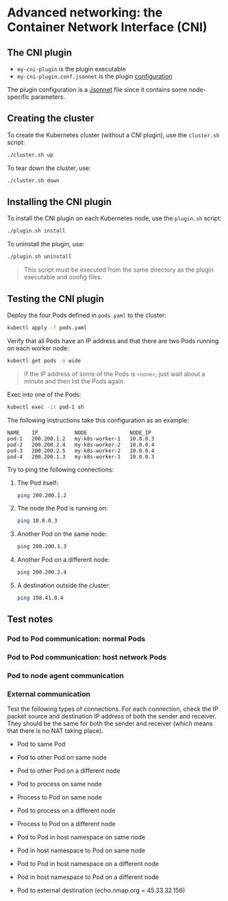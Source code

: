 # Advanced networking: the Container Network Interface (CNI)

## The CNI plugin

- `my-cni-plugin` is the  plugin executable
- `my-cni-plugin.conf.jsonnet` is the plugin [configuration](https://github.com/containernetworking/cni/blob/master/SPEC.md#network-configuration)

The plugin configuration is a [Jsonnet](https://jsonnet.org/) file since it contains some node-specific parameters.

## Creating the cluster

To create the Kubernetes cluster (without a CNI plugin), use the `cluster.sh` script:

```bash
./cluster.sh up
```

To tear down the cluster, use:

```bash
./cluster.sh down
```

## Installing the CNI plugin

To install the CNI plugin on each Kubernetes node, use the `plugin.sh` script:

```bash
./plugin.sh install
```

To uninstall the plugin, use:

```bash
./plugin.sh uninstall
```

> This script must be executed from the same directory as the plugin executable and config files.

## Testing the CNI plugin

Deploy the four Pods defined in `pods.yaml` to the cluster:

```bash
kubectl apply -f pods.yaml
```

Verify that all Pods have an IP address and that there are two Pods running on each worker node:

```bash
kubectl get pods -o wide
```

> If the IP address of some of the Pods is `<none>`, just wait about a minute and then list the Pods again.

Exec into one of the Pods:

```bash
kubectl exec -it pod-1 sh
```

The following instructions take this configuration as an example:

```
NAME    IP            NODE              NODE_IP 
pod-1   200.200.1.2   my-k8s-worker-1   10.0.0.3
pod-2   200.200.2.4   my-k8s-worker-2   10.0.0.4
pod-3   200.200.2.5   my-k8s-worker-2   10.0.0.4
pod-4   200.200.1.3   my-k8s-worker-1   10.0.0.3
```

Try to ping the following connections:

1. The Pod itself:

    ```bash
    ping 200.200.1.2
    ```

1. The node the Pod is running on:

   ```bash
   ping 10.0.0.3
   ```

1. Another Pod on the same node:

    ```bash
    ping 200.200.1.3
    ```

2. Another Pod on a different node:

    ```bash
    ping 200.200.2.4
    ```

1. A destination outside the cluster:

    ```bash
    ping 198.41.0.4
    ```

## Test notes

### Pod to Pod communication: normal Pods

### Pod to Pod communication: host network Pods

### Pod to node agent communication

### External communication

Test the following types of connections. For each connection, check the IP packet source and destination IP address of both the sender and receiver. They should be the same for both the sender and receiver (which means that there is no NAT taking place).

- Pod to same Pod
- Pod to other Pod on same node
- Pod to other Pod on a different node

- Pod to process on same node
- Process to Pod on same node
- Pod to process on a different node
- Process to Pod on a different node

- Pod to Pod in host namespace on same node
- Pod in host namespace to Pod on same node
- Pod to Pod in host namespace on a different node
- Pod in host namespace to Pod on a different node

- Pod to external destination (echo.nmap.org = 45.33.32.156)
